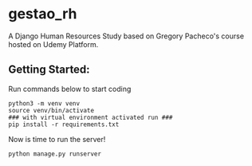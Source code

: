 
# gestao_rh

  A Django Human Resources Study based on Gregory Pacheco's course hosted on Udemy Platform.
  
## Getting Started:
Run commands below to start coding
```
python3 -m venv venv
source venv/bin/activate
### with virtual environment activated run ###
pip install -r requirements.txt
```

Now is time to run the server!
```
python manage.py runserver
```
